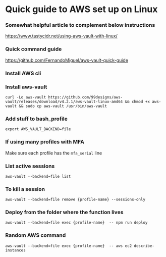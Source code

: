 # Quick guide to AWS set up on Linux

### Somewhat helpful article to complement below instructions
https://www.tastycidr.net/using-aws-vault-with-linux/

### Quick command guide
https://github.com/FernandoMiguel/aws-vault-quick-guide

### Install AWS cli

### Install aws-vault
`curl -Lo aws-vault https://github.com/99designs/aws-vault/releases/download/v4.2.1/aws-vault-linux-amd64 && chmod +x aws-vault && sudo cp aws-vault /usr/bin/aws-vault`

### Add stuff to bash_profile
`export AWS_VAULT_BACKEND=file`

### If using many profiles with MFA
Make sure each profile has the `mfa_serial` line

### List active sessions
`aws-vault --backend=file list`

### To kill a session
`aws-vault --backend=file remove {profile-name} --sessions-only`

### Deploy from the folder where the function lives
`aws-vault --backend=file exec {profile-name}  -- npm run deploy`

### Random AWS command
`aws-vault --backend=file exec {profile-name}  -- aws ec2 describe-instances
`
